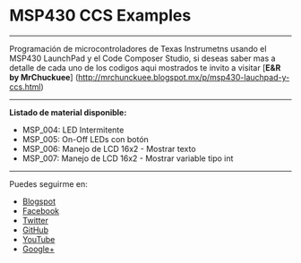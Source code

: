 # MSP430 CCS Examples
***
Programación de microcontroladores de Texas Instrumetns usando el MSP430 LaunchPad y el Code Composer Studio, si deseas saber mas a detalle de cada uno de los codigos aqui mostrados te invito a visitar [**E&R by MrChuckuee**] (http://mrchunckuee.blogspot.mx/p/msp430-lauchpad-y-ccs.html)
***
**Listado de material disponible:**
- MSP_004: LED Intermitente 
- MSP_005: On-Off LEDs con botón 
- MSP_006: Manejo de LCD 16x2 - Mostrar texto 
- MSP_007: Manejo de LCD 16x2 - Mostrar variable tipo int

***
Puedes seguirme en:
- [Blogspot](http://mrchunckuee.blogspot.com)
- [Facebook](https://www.facebook.com/ElectronicayRobotica)
- [Twitter](https://twitter.com/MrChunckuee)
- [GitHub](https://github.com/MrChunckuee)
- [YouTube](https://www.youtube.com/user/mrchunckueepsr)
- [Google+](https://plus.google.com/u/0/+PedroSanchez-MrChunckuee)
